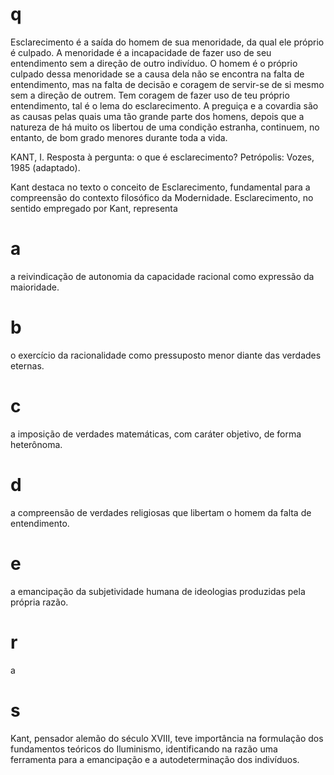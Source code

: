 # q
Esclarecimento é a saída do homem de sua menoridade, da qual ele próprio é culpado. A menoridade é a incapacidade de fazer uso de seu entendimento sem a direção de outro indivíduo. O homem é o próprio culpado dessa menoridade se a causa dela não se encontra na falta de entendimento, mas na falta de decisão e coragem de servir-se de si mesmo sem a direção de outrem. Tem coragem de fazer uso de teu próprio entendimento, tal é o lema do esclarecimento. A preguiça e a covardia são as causas pelas quais uma tão grande parte dos homens, depois que a natureza de há muito os libertou de uma condição estranha, continuem, no entanto, de bom grado menores durante toda a vida.

KANT, I. Resposta à pergunta: o que é esclarecimento? Petrópolis: Vozes, 1985 (adaptado).

Kant destaca no texto o conceito de Esclarecimento, fundamental para a compreensão do contexto filosófico da Modernidade. Esclarecimento, no sentido empregado por Kant, representa

# a
a reivindicação de autonomia da capacidade racional como expressão da maioridade.

# b
o exercício da racionalidade como pressuposto menor diante das verdades eternas.

# c
a imposição de verdades matemáticas, com caráter objetivo, de forma heterônoma.

# d
a compreensão de verdades religiosas que libertam o homem da falta de entendimento.

# e
a emancipação da subjetividade humana de ideologias produzidas pela própria razão.

# r
a

# s
Kant, pensador alemão do século XVIII, teve importância na formulação dos fundamentos teóricos do Iluminismo, identificando na razão uma ferramenta para a emancipação e a autodeterminação dos indivíduos.
